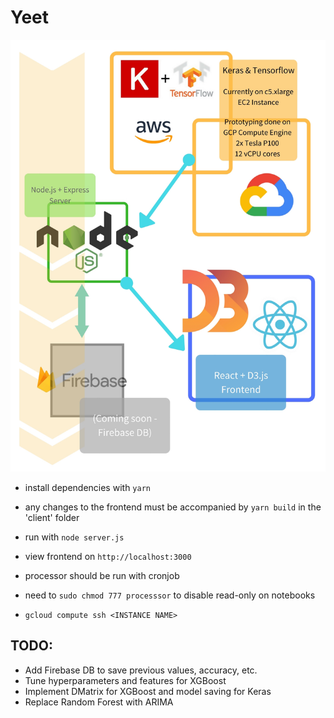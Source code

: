 # Yeet

![Stack](https://raw.githubusercontent.com/WillHTam/bitcoin-streamer-lstm/master/stack.jpg)

- install dependencies with `yarn`

- any changes to the frontend must be accompanied by `yarn build` in the 'client' folder

- run with `node server.js`

- view frontend on `http://localhost:3000`

- processor should be run with cronjob

- need to `sudo chmod 777 processsor` to disable read-only on notebooks

- `gcloud compute ssh <INSTANCE NAME>`

## TODO:
- Add Firebase DB to save previous values, accuracy, etc.
- Tune hyperparameters and features for XGBoost
- Implement DMatrix for XGBoost and model saving for Keras
- Replace Random Forest with ARIMA
